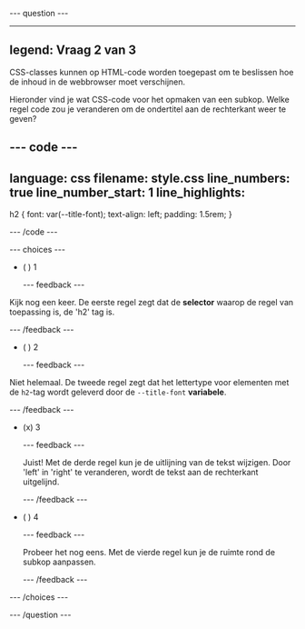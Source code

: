 --- question ---

---
legend: Vraag 2 van 3
---

CSS-classes kunnen op HTML-code worden toegepast om te beslissen hoe de inhoud in de webbrowser moet verschijnen.

Hieronder vind je wat CSS-code voor het opmaken van een subkop. Welke regel code zou je veranderen om de ondertitel aan de rechterkant weer te geven?

--- code ---
---
language: css
filename: style.css
line_numbers: true
line_number_start: 1
line_highlights: 
---  

h2 {
    font: var(--title-font); 
    text-align: left; 
    padding: 1.5rem; 
}

--- /code ---

--- choices ---

- ( ) 1

  --- feedback ---

Kijk nog een keer. De eerste regel zegt dat de **selector** waarop de regel van toepassing is, de 'h2' tag is.

  --- /feedback ---

- ( ) 2

  --- feedback ---

Niet helemaal. De tweede regel zegt dat het lettertype voor elementen met de `h2`-tag wordt geleverd door de `--title-font` **variabele**.

  --- /feedback ---

- (x) 3

  --- feedback ---

  Juist! Met de derde regel kun je de uitlijning van de tekst wijzigen. Door 'left' in 'right' te veranderen, wordt de tekst aan de rechterkant uitgelijnd.

  --- /feedback ---

- ( ) 4

  --- feedback ---

  Probeer het nog eens. Met de vierde regel kun je de ruimte rond de subkop aanpassen.

  --- /feedback ---

--- /choices ---

--- /question ---
